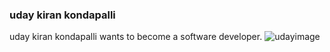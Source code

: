 ### uday kiran kondapalli
uday kiran kondapalli wants to become a software developer.
![udayimage](https://user-images.githubusercontent.com/96584754/188333673-4223f936-5c6e-4fb0-98df-d7099ce76599.jpg)


